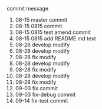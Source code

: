 commit message

1. 08-15 master commit
2. 08-15 0815 commit
3. 08-15 0815 test amend commit
4. 08-15 0815 add README.md text
5. 08-28 develop modify
6. 08-28 develop modify
7. 08-28 fix modify
8. 08-28 develop modify
9. 08-28 fix modify
10. 08-28 develop modify
11. 08-28 fix modify
12. 09-03 fix commit
13. 09-03 fix-debug commit
14. 09-14 fix-test commit

